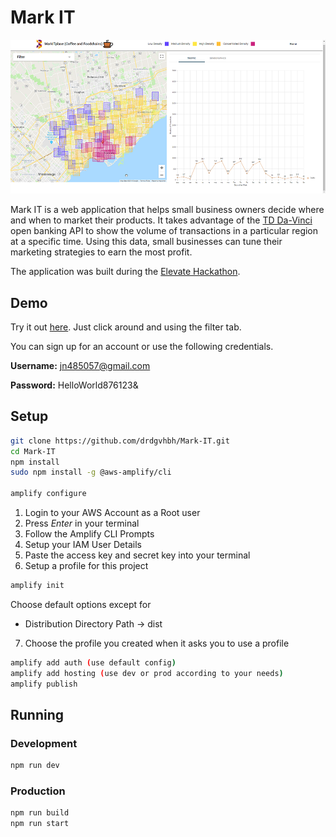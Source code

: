 # Mark IT

<p align="center">
  <img src="demo_img.png" />
</p>

Mark IT is a web application that helps small business owners decide where and when to market their products. It takes advantage of the [TD Da-Vinci](https://td-davinci.com/) open banking API to show the volume of transactions in a particular region at a specific time. Using this data, small businesses can tune their marketing strategies to earn the most profit.

The application was built during the [Elevate Hackathon](https://elevatetechfest.com/elevate-hackathon/).

## Demo

Try it out [here](http://ec2-18-224-19-39.us-east-2.compute.amazonaws.com/). Just click around and using the filter tab.

You can sign up for an account or use the following credentials.

**Username:** jn485057@gmail.com

**Password:** HelloWorld876123&

## Setup
```sh
git clone https://github.com/drdgvhbh/Mark-IT.git
cd Mark-IT
npm install
sudo npm install -g @aws-amplify/cli

amplify configure
```

1. Login to your AWS Account as a Root user
2. Press *Enter* in your terminal
3. Follow the Amplify CLI Prompts
4. Setup your IAM User Details
5. Paste the access key and secret key into your terminal
6. Setup a profile for this project

```sh
amplify init
```

Choose default options except for

* Distribution Directory Path -> dist

7. Choose the profile you created when it asks you to use a profile

```sh
amplify add auth (use default config)
amplify add hosting (use dev or prod according to your needs)
amplify publish
```

## Running
### Development
```sh
npm run dev
```

### Production
```sh
npm run build
npm run start
```
